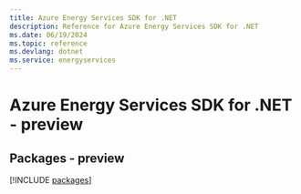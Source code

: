 ```yaml
---
title: Azure Energy Services SDK for .NET
description: Reference for Azure Energy Services SDK for .NET
ms.date: 06/19/2024
ms.topic: reference
ms.devlang: dotnet
ms.service: energyservices
---
```

# Azure Energy Services SDK for .NET - preview
## Packages - preview
[!INCLUDE [packages](energy-services-index.md)]